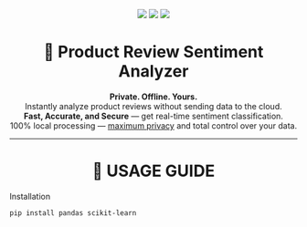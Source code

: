 <div align="center">

  <a href="#"><img src="https://img.shields.io/badge/Python-3776AB?logo=python&logoColor=fff" /></a>
  <a href="#"><img src="https://img.shields.io/badge/Pandas-150458?logo=pandas&logoColor=fff" /></a>
  <a href="#"><img src="https://img.shields.io/badge/Scikit--Learn-F7931E?logo=scikit-learn&logoColor=fff" /></a>

</div>

<div align="center">

  <h1 align="center">📝 Product Review Sentiment Analyzer</h1>
  <p align="center">
    <b>Private. Offline. Yours.</b><br>
    Instantly analyze product reviews without sending data to the cloud.<br>
    <b>Fast, Accurate, and Secure</b> — get real-time sentiment classification.<br>
    100% local processing — <u>maximum privacy</u> and total control over your data.
  </p>

</div>



---

<h1 align="center">🚀 USAGE GUIDE</h1>

Installation
```bash
pip install pandas scikit-learn
```

